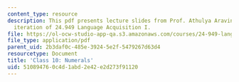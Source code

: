 ```yaml
---
content_type: resource
description: This pdf presents lecture slides from Prof. Athulya Aravind's fall 2020
  iteration of 24.949 Language Acquisition I.
file: https://ol-ocw-studio-app-qa.s3.amazonaws.com/courses/24-949-language-acquisition-i-fall-2020/510894760c4d1abd2e42e2d273f91120_MIT24_949f20_lec10.pdf
file_type: application/pdf
parent_uid: 2b3daf0c-485e-3924-5e2f-5479267d63d4
resourcetype: Document
title: 'Class 10: Numerals'
uid: 51089476-0c4d-1abd-2e42-e2d273f91120
---
```

